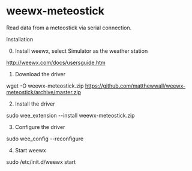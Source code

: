# weewx-meteostick

Read data from a meteostick via serial connection.


Installation

0) Install weewx, select Simulator as the weather station

http://weewx.com/docs/usersguide.htm

1) Download the driver

wget -O weewx-meteostick.zip https://github.com/matthewwall/weewx-meteostick/archive/master.zip

2) Install the driver

sudo wee_extension --install weewx-meteostick.zip

3) Configure the driver

sudo wee_config --reconfigure

4) Start weewx

sudo /etc/init.d/weewx start
